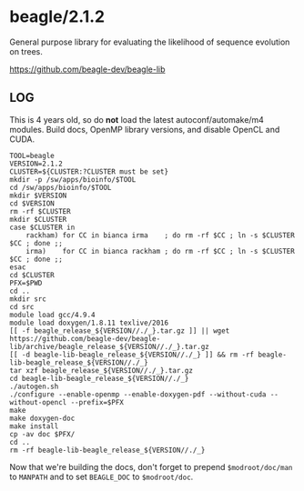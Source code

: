 beagle/2.1.2
============

General purpose library for evaluating the likelihood of sequence evolution on trees.

<https://github.com/beagle-dev/beagle-lib>


LOG
---

This is 4 years old, so do **not** load the latest autoconf/automake/m4
modules.  Build docs, OpenMP library versions, and disable OpenCL and CUDA.

    TOOL=beagle
    VERSION=2.1.2
    CLUSTER=${CLUSTER:?CLUSTER must be set}
    mkdir -p /sw/apps/bioinfo/$TOOL
    cd /sw/apps/bioinfo/$TOOL
    mkdir $VERSION
    cd $VERSION
    rm -rf $CLUSTER
    mkdir $CLUSTER
    case $CLUSTER in
        rackham) for CC in bianca irma    ; do rm -rf $CC ; ln -s $CLUSTER $CC ; done ;;
        irma)    for CC in bianca rackham ; do rm -rf $CC ; ln -s $CLUSTER $CC ; done ;;
    esac
    cd $CLUSTER
    PFX=$PWD
    cd ..
    mkdir src
    cd src
    module load gcc/4.9.4
    module load doxygen/1.8.11 texlive/2016
    [[ -f beagle_release_${VERSION//./_}.tar.gz ]] || wget https://github.com/beagle-dev/beagle-lib/archive/beagle_release_${VERSION//./_}.tar.gz
    [[ -d beagle-lib-beagle_release_${VERSION//./_} ]] && rm -rf beagle-lib-beagle_release_${VERSION//./_}
    tar xzf beagle_release_${VERSION//./_}.tar.gz
    cd beagle-lib-beagle_release_${VERSION//./_}
    ./autogen.sh
    ./configure --enable-openmp --enable-doxygen-pdf --without-cuda --without-opencl --prefix=$PFX
    make
    make doxygen-doc
    make install
    cp -av doc $PFX/
    cd ..
    rm -rf beagle-lib-beagle_release_${VERSION//./_}

Now that we're building the docs, don't forget to prepend `$modroot/doc/man` to `MANPATH` and to set `BEAGLE_DOC` to `$modroot/doc`.

